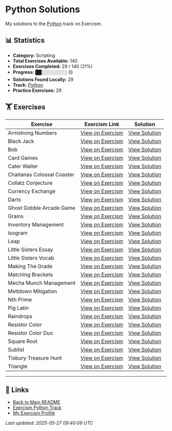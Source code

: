 # Python Solutions

My solutions to the [Python](https://exercism.org/tracks/python) track on Exercism.

## 📊 Statistics

- **Category:** Scripting
- **Total Exercises Available:** 140
- **Exercises Completed:** 29 / 140 (21%)
- **Progress:** ██░░░░░░░░ 🟡
- **Solutions Found Locally:** 29
- **Track:** [Python](https://exercism.org/tracks/python)
- **Practice Exercises:** 29

## 🏋️ Exercises

| Exercise | Exercism Link | Solution |
|----------|---------------|----------|
| Armstrong Numbers | [View on Exercism](https://exercism.org/tracks/python/exercises/armstrong-numbers) | [View Solution](armstrong-numbers/README.md) |
| Black Jack | [View on Exercism](https://exercism.org/tracks/python/exercises/black-jack) | [View Solution](black-jack/README.md) |
| Bob | [View on Exercism](https://exercism.org/tracks/python/exercises/bob) | [View Solution](bob/README.md) |
| Card Games | [View on Exercism](https://exercism.org/tracks/python/exercises/card-games) | [View Solution](card-games/README.md) |
| Cater Waiter | [View on Exercism](https://exercism.org/tracks/python/exercises/cater-waiter) | [View Solution](cater-waiter/README.md) |
| Chaitanas Colossal Coaster | [View on Exercism](https://exercism.org/tracks/python/exercises/chaitanas-colossal-coaster) | [View Solution](chaitanas-colossal-coaster/README.md) |
| Collatz Conjecture | [View on Exercism](https://exercism.org/tracks/python/exercises/collatz-conjecture) | [View Solution](collatz-conjecture/README.md) |
| Currency Exchange | [View on Exercism](https://exercism.org/tracks/python/exercises/currency-exchange) | [View Solution](currency-exchange/README.md) |
| Darts | [View on Exercism](https://exercism.org/tracks/python/exercises/darts) | [View Solution](darts/README.md) |
| Ghost Gobble Arcade Game | [View on Exercism](https://exercism.org/tracks/python/exercises/ghost-gobble-arcade-game) | [View Solution](ghost-gobble-arcade-game/README.md) |
| Grains | [View on Exercism](https://exercism.org/tracks/python/exercises/grains) | [View Solution](grains/README.md) |
| Inventory Management | [View on Exercism](https://exercism.org/tracks/python/exercises/inventory-management) | [View Solution](inventory-management/README.md) |
| Isogram | [View on Exercism](https://exercism.org/tracks/python/exercises/isogram) | [View Solution](isogram/README.md) |
| Leap | [View on Exercism](https://exercism.org/tracks/python/exercises/leap) | [View Solution](leap/README.md) |
| Little Sisters Essay | [View on Exercism](https://exercism.org/tracks/python/exercises/little-sisters-essay) | [View Solution](little-sisters-essay/README.md) |
| Little Sisters Vocab | [View on Exercism](https://exercism.org/tracks/python/exercises/little-sisters-vocab) | [View Solution](little-sisters-vocab/README.md) |
| Making The Grade | [View on Exercism](https://exercism.org/tracks/python/exercises/making-the-grade) | [View Solution](making-the-grade/README.md) |
| Matching Brackets | [View on Exercism](https://exercism.org/tracks/python/exercises/matching-brackets) | [View Solution](matching-brackets/README.md) |
| Mecha Munch Management | [View on Exercism](https://exercism.org/tracks/python/exercises/mecha-munch-management) | [View Solution](mecha-munch-management/README.md) |
| Meltdown Mitigation | [View on Exercism](https://exercism.org/tracks/python/exercises/meltdown-mitigation) | [View Solution](meltdown-mitigation/README.md) |
| Nth Prime | [View on Exercism](https://exercism.org/tracks/python/exercises/nth-prime) | [View Solution](nth-prime/README.md) |
| Pig Latin | [View on Exercism](https://exercism.org/tracks/python/exercises/pig-latin) | [View Solution](pig-latin/README.md) |
| Raindrops | [View on Exercism](https://exercism.org/tracks/python/exercises/raindrops) | [View Solution](raindrops/README.md) |
| Resistor Color | [View on Exercism](https://exercism.org/tracks/python/exercises/resistor-color) | [View Solution](resistor-color/README.md) |
| Resistor Color Duo | [View on Exercism](https://exercism.org/tracks/python/exercises/resistor-color-duo) | [View Solution](resistor-color-duo/README.md) |
| Square Root | [View on Exercism](https://exercism.org/tracks/python/exercises/square-root) | [View Solution](square-root/README.md) |
| Sublist | [View on Exercism](https://exercism.org/tracks/python/exercises/sublist) | [View Solution](sublist/README.md) |
| Tisbury Treasure Hunt | [View on Exercism](https://exercism.org/tracks/python/exercises/tisbury-treasure-hunt) | [View Solution](tisbury-treasure-hunt/README.md) |
| Triangle | [View on Exercism](https://exercism.org/tracks/python/exercises/triangle) | [View Solution](triangle/README.md) |

---

## 🔗 Links

- [Back to Main README](../README.md)
- [Exercism Python Track](https://exercism.org/tracks/python)
- [My Exercism Profile](https://exercism.org/profiles/princemuel)

*Last updated: 2025-05-27 09:40:09 UTC*
